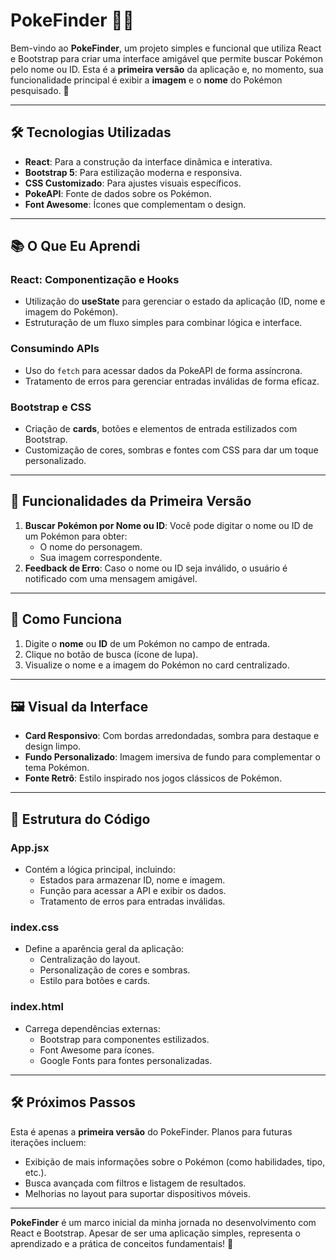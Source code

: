 # PokeFinder 🎯🐾

Bem-vindo ao **PokeFinder**, um projeto simples e funcional que utiliza React e Bootstrap para criar uma interface amigável que permite buscar Pokémon pelo nome ou ID. Esta é a **primeira versão** da aplicação e, no momento, sua funcionalidade principal é exibir a **imagem** e o **nome** do Pokémon pesquisado. 🌟

---

## 🛠️ Tecnologias Utilizadas
- **React**: Para a construção da interface dinâmica e interativa.
- **Bootstrap 5**: Para estilização moderna e responsiva.
- **CSS Customizado**: Para ajustes visuais específicos.
- **PokeAPI**: Fonte de dados sobre os Pokémon.
- **Font Awesome**: Ícones que complementam o design.

---

## 📚 O Que Eu Aprendi
### **React: Componentização e Hooks**
- Utilização do **useState** para gerenciar o estado da aplicação (ID, nome e imagem do Pokémon).
- Estruturação de um fluxo simples para combinar lógica e interface.

### **Consumindo APIs**
- Uso do `fetch` para acessar dados da PokeAPI de forma assíncrona.
- Tratamento de erros para gerenciar entradas inválidas de forma eficaz.

### **Bootstrap e CSS**
- Criação de **cards**, botões e elementos de entrada estilizados com Bootstrap.
- Customização de cores, sombras e fontes com CSS para dar um toque personalizado.

---

## 🌟 Funcionalidades da Primeira Versão
1. **Buscar Pokémon por Nome ou ID**: Você pode digitar o nome ou ID de um Pokémon para obter:
   - O nome do personagem.
   - Sua imagem correspondente.
2. **Feedback de Erro**: Caso o nome ou ID seja inválido, o usuário é notificado com uma mensagem amigável.

---

## 🚀 Como Funciona
1. Digite o **nome** ou **ID** de um Pokémon no campo de entrada.
2. Clique no botão de busca (ícone de lupa).
3. Visualize o nome e a imagem do Pokémon no card centralizado.

---

## 🖼️ Visual da Interface
- **Card Responsivo**: Com bordas arredondadas, sombra para destaque e design limpo.
- **Fundo Personalizado**: Imagem imersiva de fundo para complementar o tema Pokémon.
- **Fonte Retrô**: Estilo inspirado nos jogos clássicos de Pokémon.

---

## 📂 Estrutura do Código
### **App.jsx**
- Contém a lógica principal, incluindo:
  - Estados para armazenar ID, nome e imagem.
  - Função para acessar a API e exibir os dados.
  - Tratamento de erros para entradas inválidas.

### **index.css**
- Define a aparência geral da aplicação:
  - Centralização do layout.
  - Personalização de cores e sombras.
  - Estilo para botões e cards.

### **index.html**
- Carrega dependências externas:
  - Bootstrap para componentes estilizados.
  - Font Awesome para ícones.
  - Google Fonts para fontes personalizadas.

---

## 🛠️ Próximos Passos
Esta é apenas a **primeira versão** do PokeFinder. Planos para futuras iterações incluem:
- Exibição de mais informações sobre o Pokémon (como habilidades, tipo, etc.).
- Busca avançada com filtros e listagem de resultados.
- Melhorias no layout para suportar dispositivos móveis.

---

**PokeFinder** é um marco inicial da minha jornada no desenvolvimento com React e Bootstrap. Apesar de ser uma aplicação simples, representa o aprendizado e a prática de conceitos fundamentais! 🚀